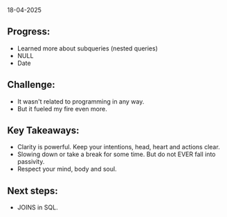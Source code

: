18-04-2025

## Progress:
* Learned more about subqueries (nested queries)
* NULL
* Date

## Challenge:
* It wasn't related to programming in any way.
* But it fueled my fire even more.

## Key Takeaways:
* Clarity is powerful. Keep your intentions, head, heart and actions clear. 
* Slowing down or take a break for some time. But do not EVER fall into passivity. 
* Respect your mind, body and soul. 

## Next steps:
* JOINS in SQL.


